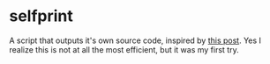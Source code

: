 # selfprint
A script that outputs it's own source code, inspired by [this post](https://research.swtch.com/zip). Yes I realize this is not at all the most efficient, but it was my first try.
